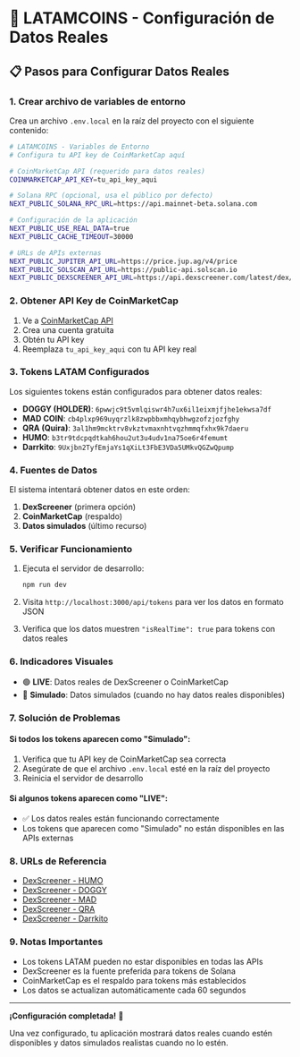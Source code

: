 # 🚀 LATAMCOINS - Configuración de Datos Reales

## 📋 Pasos para Configurar Datos Reales

### 1. Crear archivo de variables de entorno

Crea un archivo `.env.local` en la raíz del proyecto con el siguiente contenido:

```bash
# LATAMCOINS - Variables de Entorno
# Configura tu API key de CoinMarketCap aquí

# CoinMarketCap API (requerido para datos reales)
COINMARKETCAP_API_KEY=tu_api_key_aqui

# Solana RPC (opcional, usa el público por defecto)
NEXT_PUBLIC_SOLANA_RPC_URL=https://api.mainnet-beta.solana.com

# Configuración de la aplicación
NEXT_PUBLIC_USE_REAL_DATA=true
NEXT_PUBLIC_CACHE_TIMEOUT=30000

# URLs de APIs externas
NEXT_PUBLIC_JUPITER_API_URL=https://price.jup.ag/v4/price
NEXT_PUBLIC_SOLSCAN_API_URL=https://public-api.solscan.io
NEXT_PUBLIC_DEXSCREENER_API_URL=https://api.dexscreener.com/latest/dex/tokens
```

### 2. Obtener API Key de CoinMarketCap

1. Ve a [CoinMarketCap API](https://coinmarketcap.com/api/)
2. Crea una cuenta gratuita
3. Obtén tu API key
4. Reemplaza `tu_api_key_aqui` con tu API key real

### 3. Tokens LATAM Configurados

Los siguientes tokens están configurados para obtener datos reales:

- **DOGGY (HOLDER)**: `6pwwjc9t5vmlqiswr4h7ux6il1eixmjfjhe1ekwsa7df`
- **MAD COIN**: `cb4plxp969uyqrzlk8zwpbbxmhqybhwgzofzjozfghy`
- **QRA (Quira)**: `3al1hm9mcktrv8vkztvmaxnhtvqzhmmqfxhx9k7daeru`
- **HUMO**: `b3tr9tdcpqdtkah6hou2ut3u4udv1na75oe6r4femumt`
- **Darrkito**: `9Uxjbn2TyfEmjaYs1qXiLt3FbE3VDa5UMkvQGZwQpump`

### 4. Fuentes de Datos

El sistema intentará obtener datos en este orden:

1. **DexScreener** (primera opción)
2. **CoinMarketCap** (respaldo)
3. **Datos simulados** (último recurso)

### 5. Verificar Funcionamiento

1. Ejecuta el servidor de desarrollo:
   ```bash
   npm run dev
   ```

2. Visita `http://localhost:3000/api/tokens` para ver los datos en formato JSON

3. Verifica que los datos muestren `"isRealTime": true` para tokens con datos reales

### 6. Indicadores Visuales

- 🟢 **LIVE**: Datos reales de DexScreener o CoinMarketCap
- 🔴 **Simulado**: Datos simulados (cuando no hay datos reales disponibles)

### 7. Solución de Problemas

#### Si todos los tokens aparecen como "Simulado":

1. Verifica que tu API key de CoinMarketCap sea correcta
2. Asegúrate de que el archivo `.env.local` esté en la raíz del proyecto
3. Reinicia el servidor de desarrollo

#### Si algunos tokens aparecen como "LIVE":

- ✅ Los datos reales están funcionando correctamente
- Los tokens que aparecen como "Simulado" no están disponibles en las APIs externas

### 8. URLs de Referencia

- [DexScreener - HUMO](https://dexscreener.com/solana/b3tr9tdcpqdtkah6hou2ut3u4udv1na75oe6r4femumt)
- [DexScreener - DOGGY](https://dexscreener.com/solana/6pwwjc9t5vmlqiswr4h7ux6il1eixmjfjhe1ekwsa7df)
- [DexScreener - MAD](https://dexscreener.com/solana/cb4plxp969uyqrzlk8zwpbbxmhqybhwgzofzjozfghy)
- [DexScreener - QRA](https://dexscreener.com/solana/3al1hm9mcktrv8vkztvmaxnhtvqzhmmqfxhx9k7daeru)
- [DexScreener - Darrkito](https://dexscreener.com/solana/9uxjbn2tyfemjays1qxiLt3FbE3VDa5UMkvQGZwQpump)

### 9. Notas Importantes

- Los tokens LATAM pueden no estar disponibles en todas las APIs
- DexScreener es la fuente preferida para tokens de Solana
- CoinMarketCap es el respaldo para tokens más establecidos
- Los datos se actualizan automáticamente cada 60 segundos

---

**¡Configuración completada!** 🎉

Una vez configurado, tu aplicación mostrará datos reales cuando estén disponibles y datos simulados realistas cuando no lo estén.
